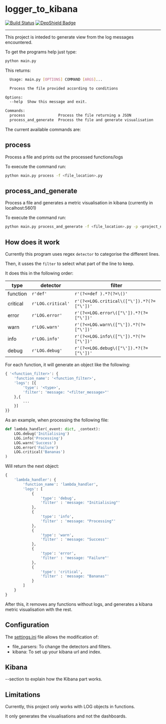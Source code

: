 # logger_to_kibana

[![Build Status](https://dev.azure.com/ismaelmartinez0550/logger_to_kibana/_apis/build/status/IsmaelMartinez.logger_to_kibana?branchName=master)](https://dev.azure.com/ismaelmartinez0550/logger_to_kibana/_build/latest?definitionId=2&branchName=master)
[![DepShield Badge](https://depshield.sonatype.org/badges/IsmaelMartinez/logger_to_kibana/depshield.svg)](https://depshield.github.io)

---

This project is inteded to generate view from the log messages encountered.

To get the programs help just type:

```bash
python main.py
```

This returns:

```bash
  Usage: main.py [OPTIONS] COMMAND [ARGS]...

  Process the file provided according to conditions

Options:
  --help  Show this message and exit.

Commands:
  process               Process the file returning a JSON
  process_and_generate  Process the file and generate visualisation
```

The current available commands are:

## process

Process a file and prints out the processed functions/logs

To execute the command run:

```bash
python main.py process -f <file_location>.py
```

## process_and_generate

Process a file and generates a metric visualisation in kibana (currently in localhost:5601)

To execute the command run:

```bash
python main.py process_and_generate -f <file_location>.py -p <project_name>
```

## How does it work

Currently this program uses regex `detector` to categorise the different lines.

Then, it usses the `filter` to select what part of the line to keep.

It does this in the following order:

| type | detector | filter |
|---|---|---|
| function | `r'def'` | `r'(?<=def ).*?(?=\()'` |
| critical | `r'LOG.critical'` | `r'(?<=LOG.critical\(["\']).*?(?=["\'])'` |
| error | `r'LOG.error'` | `r'(?<=LOG.error\(["\']).*?(?=["\'])'` |
| warn | `r'LOG.warn'` | `r'(?<=LOG.warn\(["\']).*?(?=["\'])'` |
| info | `r'LOG.info'` | `r'(?<=LOG.info\(["\']).*?(?=["\'])'` |
| debug | `r'LOG.debug'` | `r'(?<=LOG.debug\(["\']).*?(?=["\'])'` |

For each function, it will generate an object like the following:

```python
{ '<function_filter>': {
    'function_name': '<function_filter>',
    'logs': [{
        'type': '<type>',
        'filter': 'message: "<filter_message>"'
    },{
        ...
    }]
}}
```

As an example, when processing the following file:

```python
def lambda_handler(_event: dict, _context):
    LOG.debug('Initialising')
    LOG.info('Processing')
    LOG.warn('Success')
    LOG.error('Failure')
    LOG.critical('Bananas')
)
```

Will return the next object:

```python
{
    'lambda_handler': {
        'function_name': 'lambda_handler',
        'logs': [
            {
                'type': 'debug',
                'filter' : 'message: "Initialising"'
            },
            {
                'type': 'info',
                'filter' : 'message: "Processing"'
            },
            {
                'type': 'warn',
                'filter' : 'message: "Success"'
            },
            {
                'type': 'error',
                'filter' : 'message: "Failure"'
            },
            {
                'type': 'critical',
                'filter' : 'message: "Bananas"'
            }
        ]
    }
}
```

After this, it removes any functions without logs, and generates a kibana metric visualisation with the rest.

## Configuration

The [settings.ini](settings.ini) file allows the modification of:

* file_parsers: To change the detectors and filters.
* kibana: To set up your kibana url and index.

## Kibana

--section to explain how the Kibana part works.

## Limitations

Currently, this project only works with LOG objects in functions.

It only generates the visualisations and not the dashboards.

